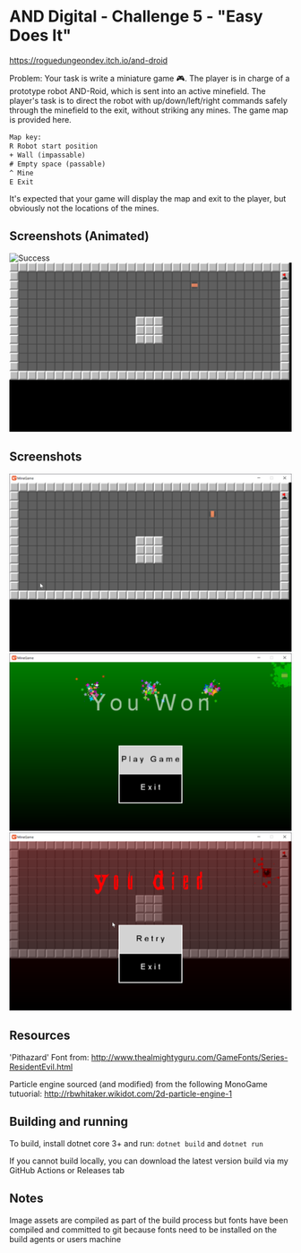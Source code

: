 ﻿# AND Digital -  Challenge 5 - "Easy Does It" 

https://roguedungeondev.itch.io/and-droid

Problem:
Your task is write a miniature game :video_game:. The player is in charge of a prototype robot AND-Roid, which is sent into an active minefield. The player's task is to direct the robot with up/down/left/right commands safely through the minefield to the exit, without striking any mines.
The game map is provided here.

```
Map key:
R Robot start position
+ Wall (impassable)
# Empty space (passable)
^ Mine
E Exit
```

It's expected that your game will display the map and exit to the player, but obviously not the locations of the mines.

## Screenshots (Animated)

![Success](/screenshots/success.gif)
![Game Over](/screenshots/gameover.gif)

## Screenshots

![Room](/screenshots/room.png)
![Success](/screenshots/success.png)
![Game Over](/screenshots/gameover.png)

## Resources
'Pithazard' Font from: 
http://www.thealmightyguru.com/GameFonts/Series-ResidentEvil.html

Particle engine sourced (and modified) from the following MonoGame tutuorial:
http://rbwhitaker.wikidot.com/2d-particle-engine-1


## Building and running

To build, install dotnet core 3+ and run: `dotnet build` and `dotnet run`

If you cannot build locally, you can download the latest version build via my GitHub Actions or Releases tab


## Notes

Image assets are compiled as part of the build process but fonts have been compiled and committed to git 
because fonts need to be installed on the build agents or users machine
